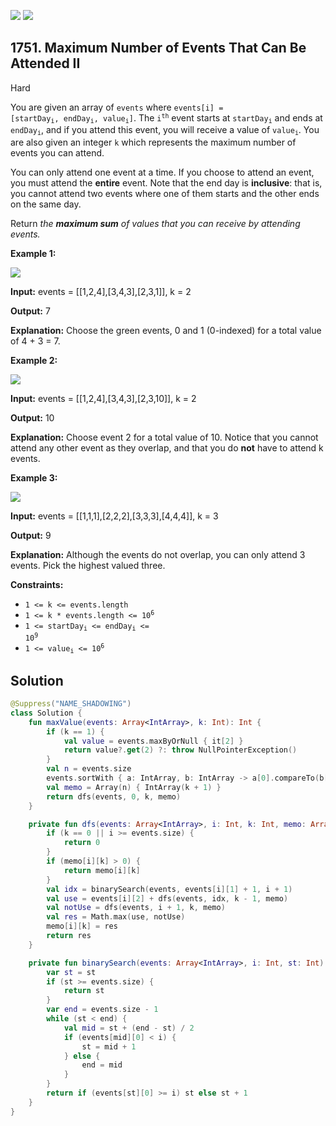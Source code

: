 [![](https://img.shields.io/github/stars/javadev/LeetCode-in-Kotlin?label=Stars&style=flat-square)](https://github.com/javadev/LeetCode-in-Kotlin)
[![](https://img.shields.io/github/forks/javadev/LeetCode-in-Kotlin?label=Fork%20me%20on%20GitHub%20&style=flat-square)](https://github.com/javadev/LeetCode-in-Kotlin/fork)

## 1751\. Maximum Number of Events That Can Be Attended II

Hard

You are given an array of `events` where <code>events[i] = [startDay<sub>i</sub>, endDay<sub>i</sub>, value<sub>i</sub>]</code>. The <code>i<sup>th</sup></code> event starts at <code>startDay<sub>i</sub></code> and ends at <code>endDay<sub>i</sub></code>, and if you attend this event, you will receive a value of <code>value<sub>i</sub></code>. You are also given an integer `k` which represents the maximum number of events you can attend.

You can only attend one event at a time. If you choose to attend an event, you must attend the **entire** event. Note that the end day is **inclusive**: that is, you cannot attend two events where one of them starts and the other ends on the same day.

Return _the **maximum sum** of values that you can receive by attending events._

**Example 1:**

![](https://assets.leetcode.com/uploads/2021/01/10/screenshot-2021-01-11-at-60048-pm.png)

**Input:** events = \[\[1,2,4],[3,4,3],[2,3,1]], k = 2

**Output:** 7

**Explanation:** Choose the green events, 0 and 1 (0-indexed) for a total value of 4 + 3 = 7.

**Example 2:**

![](https://assets.leetcode.com/uploads/2021/01/10/screenshot-2021-01-11-at-60150-pm.png)

**Input:** events = \[\[1,2,4],[3,4,3],[2,3,10]], k = 2

**Output:** 10

**Explanation:** Choose event 2 for a total value of 10. Notice that you cannot attend any other event as they overlap, and that you do **not** have to attend k events.

**Example 3:**

**![](https://assets.leetcode.com/uploads/2021/01/10/screenshot-2021-01-11-at-60703-pm.png)**

**Input:** events = \[\[1,1,1],[2,2,2],[3,3,3],[4,4,4]], k = 3

**Output:** 9

**Explanation:** Although the events do not overlap, you can only attend 3 events. Pick the highest valued three.

**Constraints:**

*   `1 <= k <= events.length`
*   <code>1 <= k * events.length <= 10<sup>6</sup></code>
*   <code>1 <= startDay<sub>i</sub> <= endDay<sub>i</sub> <= 10<sup>9</sup></code>
*   <code>1 <= value<sub>i</sub> <= 10<sup>6</sup></code>

## Solution

```kotlin
@Suppress("NAME_SHADOWING")
class Solution {
    fun maxValue(events: Array<IntArray>, k: Int): Int {
        if (k == 1) {
            val value = events.maxByOrNull { it[2] }
            return value?.get(2) ?: throw NullPointerException()
        }
        val n = events.size
        events.sortWith { a: IntArray, b: IntArray -> a[0].compareTo(b[0]) }
        val memo = Array(n) { IntArray(k + 1) }
        return dfs(events, 0, k, memo)
    }

    private fun dfs(events: Array<IntArray>, i: Int, k: Int, memo: Array<IntArray>): Int {
        if (k == 0 || i >= events.size) {
            return 0
        }
        if (memo[i][k] > 0) {
            return memo[i][k]
        }
        val idx = binarySearch(events, events[i][1] + 1, i + 1)
        val use = events[i][2] + dfs(events, idx, k - 1, memo)
        val notUse = dfs(events, i + 1, k, memo)
        val res = Math.max(use, notUse)
        memo[i][k] = res
        return res
    }

    private fun binarySearch(events: Array<IntArray>, i: Int, st: Int): Int {
        var st = st
        if (st >= events.size) {
            return st
        }
        var end = events.size - 1
        while (st < end) {
            val mid = st + (end - st) / 2
            if (events[mid][0] < i) {
                st = mid + 1
            } else {
                end = mid
            }
        }
        return if (events[st][0] >= i) st else st + 1
    }
}
```